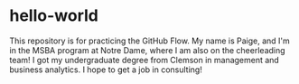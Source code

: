# hello-world
This repository is for practicing the GitHub Flow.
My name is Paige, and I'm in the MSBA program at Notre Dame, where I am also on the cheerleading team! I got my undergraduate degree from Clemson in management and business analytics. I hope to get a job in consulting! 
